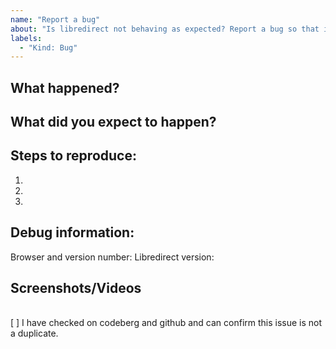 ```yaml
---
name: "Report a bug"
about: "Is libredirect not behaving as expected? Report a bug so that it can be fixed as soon as possible."
labels:
  - "Kind: Bug"
---
```


## What happened?

## What did you expect to happen?

## Steps to reproduce:

1.
2.
3.

<!-- and so on -->

## Debug information:

Browser and version number:
Libredirect version:

## Screenshots/Videos

<!--Just drag and drop any screenshots or videos you have of the issue below-->

<br>
<!--Put an "x" inbetween the brackets to confirm-->
[ ] I have checked on codeberg and github and can confirm this issue is not a duplicate.
